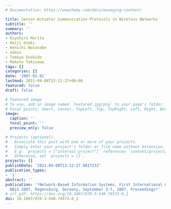 ```yaml
---
# Documentation: https://wowchemy.com/docs/managing-content/

title: Sensor-Actuator Communication Protocols in Wireless Networks
subtitle: ''
summary: ''
authors:
- Kiyohiro Morita
- Keiji Ozaki
- Kenichi Watanabe
- admin
- Tomoya Enokido
- Makoto Takizawa
tags: []
categories: []
date: '2007-01-01'
lastmod: 2021-04-08T22:12:27+09:00
featured: false
draft: false

# Featured image
# To use, add an image named `featured.jpg/png` to your page's folder.
# Focal points: Smart, Center, TopLeft, Top, TopRight, Left, Right, BottomLeft, Bottom, BottomRight.
image:
  caption: ''
  focal_point: ''
  preview_only: false

# Projects (optional).
#   Associate this post with one or more of your projects.
#   Simply enter your project's folder or file name without extension.
#   E.g. `projects = ["internal-project"]` references `content/project/deep-learning/index.md`.
#   Otherwise, set `projects = []`.
projects: []
publishDate: '2021-04-08T13:12:27.881723Z'
publication_types:
- '1'
abstract: ''
publication: '*Network-Based Information Systems, First International Conference,
  NBiS 2007, Regensburg, Germany, September 3-7, 2007, Proceedings*'
# url_pdf: https://doi.org/10.1007/978-3-540-74573-0_2
doi: 10.1007/978-3-540-74573-0_2
---
```

